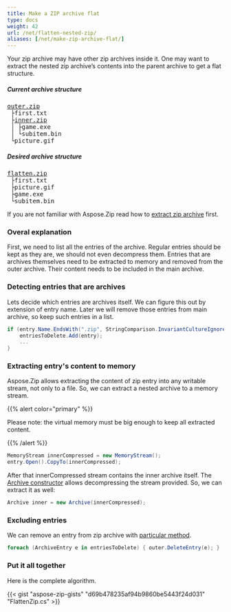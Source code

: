 ```yaml
---
title: Make a ZIP archive flat
type: docs
weight: 42
url: /net/flatten-nested-zip/
aliases: [/net/make-zip-archive-flat/]
---
```


Your zip archive may have other zip archives inside it. One may want to extract the nested zip archive’s contents into the parent archive to get a flat structure.

<h5> Current archive structure </h5>
<pre>
<u>outer.zip</u>
 ├first.txt
 ├<u>inner.zip</u>
 │ ├game.exe
 │ └subitem.bin
 └picture.gif
</pre>
<h5> Desired archive structure </h5>
<pre>
<u>flatten.zip</u>
 ├first.txt
 ├picture.gif
 ├game.exe
 └subitem.bin
</pre>


If you are not familiar with Aspose.Zip read how to [extract zip archive](https://docs.aspose.com/zip/net/compressing-and-decompressing-files/#decompressing-archives) first.

### **Overal explanation**

First, we need to list all the entries of the archive. Regular entries should be kept as they are, we should not even decompress them. Entries that are archives themselves need to be extracted to memory and removed from the outer archive. Their content needs to be included in the main archive. 

### **Detecting entries that are archives**
Lets decide which entries are archives itself. We can figure this out by extension of entry name.
Later we will remove those entries from main archive, so keep such entries in a list.
```c#
if (entry.Name.EndsWith(".zip", StringComparison.InvariantCultureIgnoreCase)) {
    entriesToDelete.Add(entry);
    ...
}
```

### **Extracting entry's content to memory**

Aspose.Zip allows extracting the content of zip entry into any writable stream, not only to a file. So, we can extract a nested archive to a memory stream.

{{% alert color="primary" %}} 

Please note: the virtual memory must be big enough to keep all extracted content.

{{% /alert %}} 

```c#
MemoryStream innerCompressed = new MemoryStream();
entry.Open().CopyTo(innerCompressed); 
```

After that innerCompressed stream contains the inner archive itself. The [Archive constructor](https://apireference.aspose.com/zip/net/aspose.zip/archive/constructors/1) allows decompressing the stream provided.
So, we can extract it as well:
```c#
Archive inner = new Archive(innerCompressed);
```


### **Excluding entries** 

We can remove an entry from zip archive with [particular method](https://apireference.aspose.com/zip/net/aspose.zip/archive/methods/deleteentry).

```c#
foreach (ArchiveEntry e in entriesToDelete) { outer.DeleteEntry(e); }
```

### **Put it all together**

Here is the complete algorithm.

{{< gist "aspose-zip-gists" "d69b478235af94b9860be5443f24d031" "FlattenZip.cs" >}}